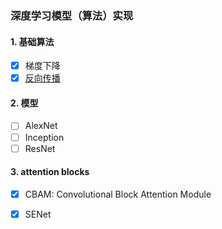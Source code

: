 ### 深度学习模型（算法）实现

#### 1. 基础算法

- [x] 梯度下降
- [x] [反向传播](https://towardsdatascience.com/math-neural-network-from-scratch-in-python-d6da9f29ce65)

#### 2. 模型

- [ ] AlexNet
- [ ] Inception
- [ ] ResNet

#### 3. attention blocks
- [x] CBAM: Convolutional Block Attention Module
- [x] SENet

